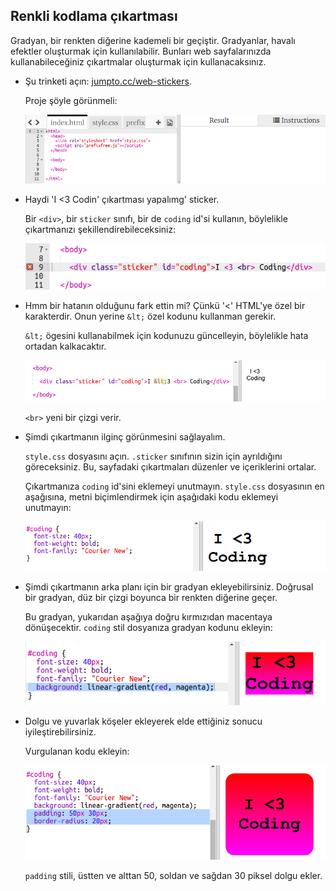 ## Renkli kodlama çıkartması

Gradyan, bir renkten diğerine kademeli bir geçiştir. Gradyanlar, havalı efektler oluşturmak için kullanılabilir. Bunları web sayfalarınızda kullanabileceğiniz çıkartmalar oluşturmak için kullanacaksınız.

+ Şu trinketi açın: <a href="http://jumpto.cc/web-stickers" target="_blank">jumpto.cc/web-stickers</a>.
    
    Proje şöyle görünmeli:
    
    ![ekran görüntüsü](images/stickers-starter.png)

+ Haydi 'I <3 Codin' çıkartması yapalımg' sticker.
    
    Bir `<div>`, bir `sticker` sınıfı, bir de `coding` id'si kullanın, böylelikle çıkartmanızı şekillendirebileceksiniz:
    
    ![ekran görüntüsü](images/stickers-coding-error.png)

+ Hmm bir hatanın olduğunu fark ettin mi? Çünkü '<' HTML'ye özel bir karakterdir. Onun yerine `&lt;` özel kodunu kullanman gerekir.
    
    `&lt;` ögesini kullanabilmek için kodunuzu güncelleyin, böylelikle hata ortadan kalkacaktır.
    
    ![ekran görüntüsü](images/stickers-coding-fixed.png)
    
    `<br>` yeni bir çizgi verir.

+ Şimdi çıkartmanın ilginç görünmesini sağlayalım.
    
    `style.css` dosyasını açın. `.sticker` sınıfının sizin için ayrıldığını göreceksiniz. Bu, sayfadaki çıkartmaları düzenler ve içeriklerini ortalar.
    
    Çıkartmanıza `coding` id'sini eklemeyi unutmayın. `style.css` dosyasının en aşağısına, metni biçimlendirmek için aşağıdaki kodu eklemeyi unutmayın:
    
    ![ekran görüntüsü](images/stickers-coding-font.png)

+ Şimdi çıkartmanın arka planı için bir gradyan ekleyebilirsiniz. Doğrusal bir gradyan, düz bir çizgi boyunca bir renkten diğerine geçer.
    
    Bu gradyan, yukarıdan aşağıya doğru kırmızıdan macentaya dönüşecektir. `coding` stil dosyanıza gradyan kodunu ekleyin:
    
    ![ekran görüntüsü](images/stickers-coding-gradient.png)

+ Dolgu ve yuvarlak köşeler ekleyerek elde ettiğiniz sonucu iyileştirebilirsiniz.
    
    Vurgulanan kodu ekleyin:
    
    ![ekran görüntüsü](images/stickers-coding-padding.png)
    
    `padding` stili, üstten ve alttan 50, soldan ve sağdan 30 piksel dolgu ekler.